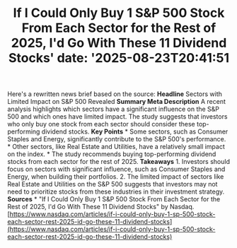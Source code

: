 ﻿---
title: "If I Could Only Buy 1 S&P 500 Stock From Each Sector for the Rest of 2025, I'd Go With These 11 Dividend Stocks'
date: '2025-08-23T20:41:51"
category: "Markets"
summary: ""
slug: "if i could only buy 1 sp 500 stock from each sector for the "
source_urls:
  - "https://www.nasdaq.com/articles/if-i-could-only-buy-1-sp-500-stock-each-sector-rest-2025-id-go-these-11-dividend-stocks"
seo:
  title: "If I Could Only Buy 1 S&P 500 Stock From Each Sector for the Rest of 2025, I'd Go With These 11 Dividend Stocks | Hash n Hedge'
  description: '"
  keywords: ["news", "markets", "brief"]
---
Here's a rewritten news brief based on the source:  **Headline** Sectors with Limited Impact on S&P 500 Revealed  **Summary Meta Description** A recent analysis highlights which sectors have a significant influence on the S&P 500 and which ones have limited impact. The study suggests that investors who only buy one stock from each sector should consider these top-performing dividend stocks.  **Key Points**  * Some sectors, such as Consumer Staples and Energy, significantly contribute to the S&P 500's performance. * Other sectors, like Real Estate and Utilities, have a relatively small impact on the index. * The study recommends buying top-performing dividend stocks from each sector for the rest of 2025.  **Takeaways**  1. Investors should focus on sectors with significant influence, such as Consumer Staples and Energy, when building their portfolios. 2. The limited impact of sectors like Real Estate and Utilities on the S&P 500 suggests that investors may not need to prioritize stocks from these industries in their investment strategy.  **Sources** * "If I Could Only Buy 1 S&P 500 Stock From Each Sector for the Rest of 2025, I'd Go With These 11 Dividend Stocks" by Nasdaq. [https://www.nasdaq.com/articles/if-i-could-only-buy-1-sp-500-stock-each-sector-rest-2025-id-go-these-11-dividend-stocks](https://www.nasdaq.com/articles/if-i-could-only-buy-1-sp-500-stock-each-sector-rest-2025-id-go-these-11-dividend-stocks) 
